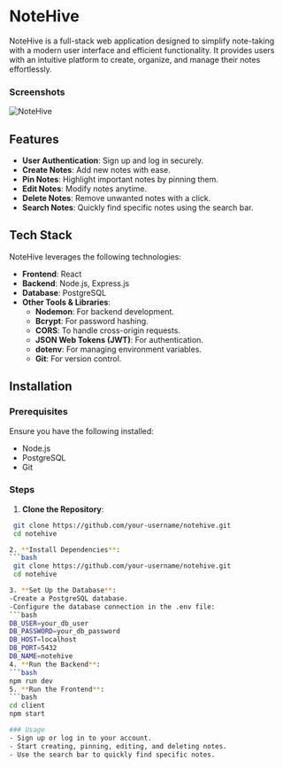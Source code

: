 # NoteHive

NoteHive is a full-stack web application designed to simplify note-taking with a modern user interface and efficient functionality. It provides users with an intuitive platform to 
create, organize, and manage their notes effortlessly.

### Screenshots
![NoteHive](./assets/noteHive.png)

## Features
- **User Authentication**: Sign up and log in securely.
- **Create Notes**: Add new notes with ease.
- **Pin Notes**: Highlight important notes by pinning them.
- **Edit Notes**: Modify notes anytime.
- **Delete Notes**: Remove unwanted notes with a click.
- **Search Notes**: Quickly find specific notes using the search bar.

## Tech Stack
NoteHive leverages the following technologies:
- **Frontend**: React
- **Backend**: Node.js, Express.js
- **Database**: PostgreSQL
- **Other Tools & Libraries**:
  - **Nodemon**: For backend development.
  - **Bcrypt**: For password hashing.
  - **CORS**: To handle cross-origin requests.
  - **JSON Web Tokens (JWT)**: For authentication.
  - **dotenv**: For managing environment variables.
  - **Git**: For version control.

## Installation

### Prerequisites
Ensure you have the following installed:
- Node.js
- PostgreSQL
- Git

### Steps
1. **Clone the Repository**:
  ```bash
   git clone https://github.com/your-username/notehive.git
   cd notehive

2. **Install Dependencies**:
  ```bash
   git clone https://github.com/your-username/notehive.git
   cd notehive

3. **Set Up the Database**:
-Create a PostgreSQL database.
-Configure the database connection in the .env file:
  ```bash
  DB_USER=your_db_user
  DB_PASSWORD=your_db_password
  DB_HOST=localhost
  DB_PORT=5432
  DB_NAME=notehive
4. **Run the Backend**:
  ```bash
  npm run dev
5. **Run the Frontend**:
  ```bash
cd client
npm start

### Usage
- Sign up or log in to your account.
- Start creating, pinning, editing, and deleting notes.
- Use the search bar to quickly find specific notes.
